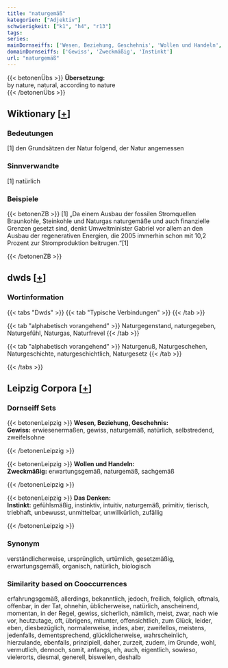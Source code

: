 ```yaml
---
title: "naturgemäß"
kategorien: ["Adjektiv"]
schwierigkeit: ["k1", "h4", "r13"]
tags:
series:
mainDornseiffs: ['Wesen, Beziehung, Geschehnis', 'Wollen und Handeln', 'Das Denken']
domainDornseiffs: ['Gewiss', 'Zweckmäßig', 'Instinkt']
url: "naturgemäß"
---
```


{{< betonenÜbs >}}
**Übersetzung:**  
by nature, natural, according to nature  
{{< /betonenÜbs >}}

## Wiktionary [[+](https://de.wiktionary.org/wiki/naturgemäß)]

### Bedeutungen
[1] den Grundsätzen der Natur folgend, der Natur angemessen  

### Sinnverwandte
[1] natürlich  

### Beispiele
{{< betonenZB >}}
[1] „Da einem Ausbau der fossilen Stromquellen Braunkohle, Steinkohle und Naturgas naturgemäße und auch finanzielle Grenzen gesetzt sind, denkt Umweltminister Gabriel vor allem an den Ausbau der regenerativen Energien, die 2005 immerhin schon mit 10,2 Prozent zur Stromproduktion beitrugen.“[1]  

{{< /betonenZB >}}


## dwds [[+](https://www.dwds.de/wb/naturgemäß)]

### Wortinformation
{{< tabs "Dwds" >}}
{{< tab "Typische Verbindungen" >}}
{{< /tab >}}

{{< tab "alphabetisch vorangehend" >}}
Naturgegenstand, naturgegeben, Naturgefühl, Naturgas, Naturfrevel
{{< /tab >}}

{{< tab "alphabetisch vorangehend" >}}
Naturgenuß, Naturgeschehen, Naturgeschichte, naturgeschichtlich, Naturgesetz
{{< /tab >}}

{{< /tabs >}}

## Leipzig Corpora [[+](https://corpora.uni-leipzig.de/en/res?word=naturgemäß&corpusId=deu_newscrawl-public_2018)]

### Dornseiff Sets
{{< betonenLeipzig >}}
**Wesen, Beziehung, Geschehnis:**  
**Gewiss:** erwiesenermaßen, gewiss, naturgemäß, natürlich, selbstredend, zweifelsohne  

{{< /betonenLeipzig >}}


{{< betonenLeipzig >}}
**Wollen und Handeln:**  
**Zweckmäßig:** erwartungsgemäß, naturgemäß, sachgemäß  

{{< /betonenLeipzig >}}


{{< betonenLeipzig >}}
**Das Denken:**  
**Instinkt:** gefühlsmäßig, instinktiv, intuitiv, naturgemäß, primitiv, tierisch, triebhaft, unbewusst, unmittelbar, unwillkürlich, zufällig  

{{< /betonenLeipzig >}}

### Synonym
verständlicherweise, ursprünglich, urtümlich, gesetzmäßig, erwartungsgemäß, organisch, natürlich, biologisch


### Similarity based on Cooccurrences
erfahrungsgemäß, allerdings, bekanntlich, jedoch, freilich, folglich, oftmals, offenbar, in der Tat, ohnehin, üblicherweise, natürlich, anscheinend, momentan, in der Regel, gewiss, sicherlich, nämlich, meist, zwar, nach wie vor, heutzutage, oft, übrigens, mitunter, offensichtlich, zum Glück, leider, eben, diesbezüglich, normalerweise, indes, aber, zweifellos, meistens, jedenfalls, dementsprechend, glücklicherweise, wahrscheinlich, hierzulande, ebenfalls, prinzipiell, daher, zurzeit, zudem, im Grunde, wohl, vermutlich, dennoch, somit, anfangs, eh, auch, eigentlich, sowieso, vielerorts, diesmal, generell, bisweilen, deshalb

